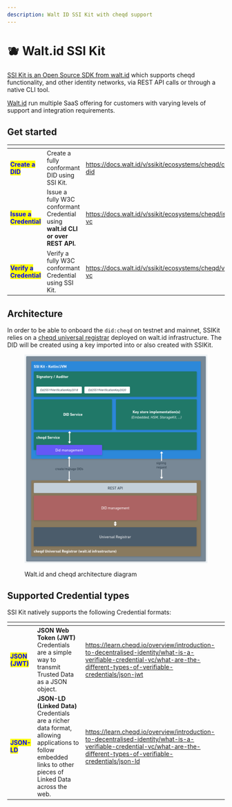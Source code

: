 ```yaml
---
description: Walt ID SSI Kit with cheqd support
---
```


# 🫐 Walt.id SSI Kit

[SSI Kit is an Open Source SDK from walt.id](https://walt.id/ssi-kit) which supports cheqd functionality, and other identity networks, via REST API calls or through a native CLI tool. &#x20;

[Walt.id](https://walt.id/) run multiple SaaS offering for customers with varying levels of support and integration requirements.

## Get started

<table data-view="cards"><thead><tr><th></th><th></th><th data-hidden data-card-target data-type="content-ref"></th></tr></thead><tbody><tr><td><mark style="color:blue;"><strong>Create a DID</strong></mark></td><td>Create a fully conformant DID using SSI Kit.</td><td><a href="https://docs.walt.id/v/ssikit/ecosystems/cheqd/create-did">https://docs.walt.id/v/ssikit/ecosystems/cheqd/create-did</a></td></tr><tr><td><mark style="color:blue;"><strong>Issue a Credential</strong></mark></td><td>Issue a fully W3C conformant Credential using <strong>walt.id CLI or over REST API.</strong></td><td><a href="https://docs.walt.id/v/ssikit/ecosystems/cheqd/issue-vc">https://docs.walt.id/v/ssikit/ecosystems/cheqd/issue-vc</a></td></tr><tr><td><mark style="color:blue;"><strong>Verify a Credential</strong></mark></td><td>Verify a fully W3C conformant Credential using SSI Kit.</td><td><a href="https://docs.walt.id/v/ssikit/ecosystems/cheqd/verify-vc">https://docs.walt.id/v/ssikit/ecosystems/cheqd/verify-vc</a></td></tr></tbody></table>

## Architecture

In order to be able to onboard the `did:cheqd` on testnet and mainnet, SSIKit relies on a [cheqd universal registrar](https://github.com/cheqd/did-registrar) deployed on walt.id infrastructure. The DID will be created using a key imported into or also created with SSIKit.

<figure><img src="../.gitbook/assets/walt id architecture.png" alt=""><figcaption><p>Walt.id and cheqd architecture diagram</p></figcaption></figure>

## Supported Credential types

SSI Kit natively supports the following Credential formats:

<table data-card-size="large" data-view="cards"><thead><tr><th></th><th></th><th data-hidden data-card-target data-type="content-ref"></th></tr></thead><tbody><tr><td><mark style="color:blue;"><strong>JSON (JWT)</strong></mark></td><td><strong>JSON Web Token (JWT)</strong> Credentials are a simple way to transmit Trusted Data as a JSON object.</td><td><a href="https://learn.cheqd.io/overview/introduction-to-decentralised-identity/what-is-a-verifiable-credential-vc/what-are-the-different-types-of-verifiable-credentials/json-jwt">https://learn.cheqd.io/overview/introduction-to-decentralised-identity/what-is-a-verifiable-credential-vc/what-are-the-different-types-of-verifiable-credentials/json-jwt</a></td></tr><tr><td><mark style="color:blue;"><strong>JSON-LD</strong></mark></td><td><strong>JSON-LD (Linked Data)</strong> Credentials are a richer data format, allowing applications to follow embedded links to other pieces of Linked Data across the web.</td><td><a href="https://learn.cheqd.io/overview/introduction-to-decentralised-identity/what-is-a-verifiable-credential-vc/what-are-the-different-types-of-verifiable-credentials/json-ld">https://learn.cheqd.io/overview/introduction-to-decentralised-identity/what-is-a-verifiable-credential-vc/what-are-the-different-types-of-verifiable-credentials/json-ld</a></td></tr></tbody></table>
